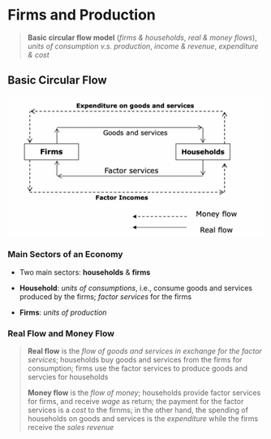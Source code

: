 # Firms and Production

> **Basic circular flow model** (*firms & households*, *real & money flows*), *units of consumption v.s. production*, *income & revenue*, *expenditure & cost*

## Basic Circular Flow

![Basic Circular Flow Model](img/basic_circular_flow.png)

### Main Sectors of an Economy

- Two main sectors: **households** & **firms**

- **Household**: *units of consumptions*, i.e., consume goods and services produced by the firms; *factor services* for the firms

- **Firms**: *units of production*

### Real Flow and Money Flow

> **Real flow** is the *flow of goods and services in exchange for the factor services*; households buy goods and services from the firms for consumption; firms use the factor services to produce goods and servcies for households
>
> **Money flow** is the *flow of money*; households provide factor services for firms, and receive *wage* as return; the payment for the factor services is a *cost* to the firnms; in the other hand, the spending of households on goods and services is the *expenditure* while the firms receive the *sales revenue*
